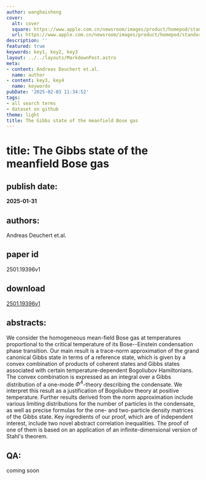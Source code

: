 ```yaml
---
author: wanghaisheng
cover:
  alt: cover
  square: https://www.apple.com.cn/newsroom/images/product/homepod/standard/Apple-HomePod-hero-230118_big.jpg.large_2x.jpg
  url: https://www.apple.com.cn/newsroom/images/product/homepod/standard/Apple-HomePod-hero-230118_big.jpg.large_2x.jpg
description: ''
featured: true
keywords: key1, key2, key3
layout: ../../layouts/MarkdownPost.astro
meta:
- content: Andreas Deuchert et.al.
  name: author
- content: key3, key4
  name: keywords
pubDate: '2025-02-03 11:34:52'
tags:
- all search terms
- dataset on github
theme: light
title: The Gibbs state of the meanfield Bose gas
---
```


# title: The Gibbs state of the meanfield Bose gas 
## publish date: 
**2025-01-31** 
## authors: 
  Andreas Deuchert et.al. 
## paper id
2501.19396v1
## download
[2501.19396v1](http://arxiv.org/abs/2501.19396v1)
## abstracts:
We consider the homogeneous mean-field Bose gas at temperatures proportional to the critical temperature of its Bose--Einstein condensation phase transition. Our main result is a trace-norm approximation of the grand canonical Gibbs state in terms of a reference state, which is given by a convex combination of products of coherent states and Gibbs states associated with certain temperature-dependent Bogoliubov Hamiltonians. The convex combination is expressed as an integral over a Gibbs distribution of a one-mode $\Phi^4$-theory describing the condensate. We interpret this result as a justification of Bogoliubov theory at positive temperature. Further results derived from the norm approximation include various limiting distributions for the number of particles in the condensate, as well as precise formulas for the one- and two-particle density matrices of the Gibbs state. Key ingredients of our proof, which are of independent interest, include two novel abstract correlation inequalities. The proof of one of them is based on an application of an infinite-dimensional version of Stahl's theorem.
## QA:
coming soon
